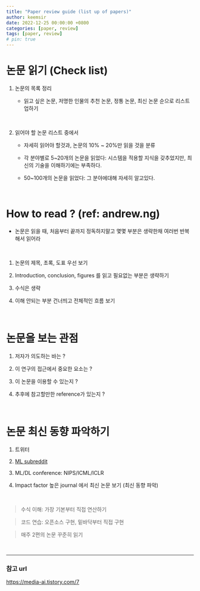 ```yaml
---
title: "Paper review guide (list up of papers)"
author: keemsir
date: 2022-12-25 00:00:00 +0800
categories: [paper, review]
tags: [paper, review]
# pin: true
---
```



# 논문 읽기 (Check list)

1. 논문의 목록 정리

    - 읽고 싶은 논문, 저명한 인물의 추천 논문, 정통 논문, 최신 논문 순으로 리스트 업하기

<br>

2. 읽어야 할 논문 리스트 중에서 

    - 자세히 읽어야 할것과, 논문의 10% ~ 20%만 읽을 것을 분류

    - 각 분야별로 5~20개의 논문을 읽었다: 시스템을 적용할 지식을 갖추었지만, 최신의 기술을 이해하기에는 부족하다.

    - 50~100개의 논문을 읽었다: 그 분야에대해 자세히 알고있다.

<br>

# How to read ? (ref: andrew.ng)

- 논문은 읽을 때, 처음부터 끝까지 정독하지말고 몇몇 부분은 생략한채 여러번 반복해서 읽어라

<br>

1. 논문의 제목, 초록, 도표 우선 보기

2. Introduction, conclusion, figures 를 읽고 필요없는 부분은 생략하기

3. 수식은 생략

4. 이해 안되는 부분 건너띄고 전체적인 흐름 보기

<br>

# 논문을 보는 관점

1. 저자가 의도하는 바는 ?

2. 이 연구의 접근에서 중요한 요소는 ?

3. 이 논문을 이용할 수 있는지 ?

4. 추후에 참고할만한 reference가 있는지 ?

<br>

# 논문 최신 동향 파악하기

1. 트위터

2. [ML subreddit](https://www.reddit.com/r/MachineLearning/)

3. ML/DL conference: NIPS/ICML/ICLR

4. Impact factor 높은 journal 에서 최신 논문 보기 (최신 동향 파악)

<br>

> 수식 이해: 가장 기본부터 직접 연산하기

> 코드 연습: 오픈소스 구현, 밑바닥부터 직접 구현

> 매주 2편의 논문 꾸준히 읽기

<br>




---
### 참고 url

<https://media-ai.tistory.com/7>

